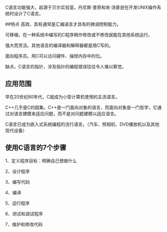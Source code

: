 C语言功能强大，起源于贝尔实验室。丹尼斯·里奇和肯·汤普逊在开发UNIX操作系统时设计了C语言。

##特点
高效。具有通常是汇编语言才具有的微调控制能力。

可移植。在一种系统中编写的C程序稍作修改或不修改就能在其他系统运行。


强大而灵活。其他语言的编译器和解释器都是用C写的。


面向程序员。用C可以访问硬件、操控内存中的位。



缺点。C语言的指针，涉及指针的编程错误往往令人难以察觉。

## 应用范围
早在20世纪80年代，C就成为小型计算机使用的主流语言。

C++几乎是C的超集。C++是一门面向对象的语言，而面向对象是一门哲学，它通过对语言建模来适应问题，而不是对问题建模以适应语言。

C语言已成为嵌入式系统编程的流行语言。（汽车、照相机、DVD播放机以及其他现代设备）


## 使用C语言的7个步骤
1、定义程序目标：明确自己想做什么

2、设计程序

3、编写代码

4、编译

5、运行程序

6、测试和调试程序

7、维护和修改代码





